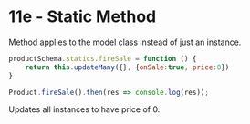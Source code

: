 # 11e - Static Method 
Method applies to the model class instead of just an instance. 

```javascript
productSchema.statics.fireSale = function () {
    return this.updateMany({}, {onSale:true, price:0})
}

Product.fireSale().then(res => console.log(res));
```
Updates all instances to have price of 0. 
